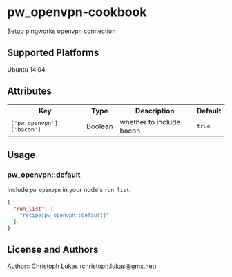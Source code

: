 # pw_openvpn-cookbook

Setup pingworks openvpn connection

## Supported Platforms

Ubuntu 14.04

## Attributes

<table>
  <tr>
    <th>Key</th>
    <th>Type</th>
    <th>Description</th>
    <th>Default</th>
  </tr>
  <tr>
    <td><tt>['pw_openvpn']['bacon']</tt></td>
    <td>Boolean</td>
    <td>whether to include bacon</td>
    <td><tt>true</tt></td>
  </tr>
</table>

## Usage

### pw_openvpn::default

Include `pw_openvpn` in your node's `run_list`:

```json
{
  "run_list": [
    "recipe[pw_openvpn::default]"
  ]
}
```

## License and Authors

Author:: Christoph Lukas (<christoph.lukas@gmx.net>)
